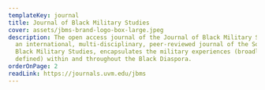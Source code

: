```yaml
---
templateKey: journal
title: Journal of Black Military Studies
cover: assets/jbms-brand-logo-box-large.jpeg
description: The open access journal of the Journal of Black Military Studies,
  an international, multi-disciplinary, peer-reviewed journal of the Society for
  Black Military Studies, encapsulates the military experiences (broadly
  defined) within and throughout the Black Diaspora.
orderOnPage: 2
readLink: https://journals.uvm.edu/jbms
---
```

